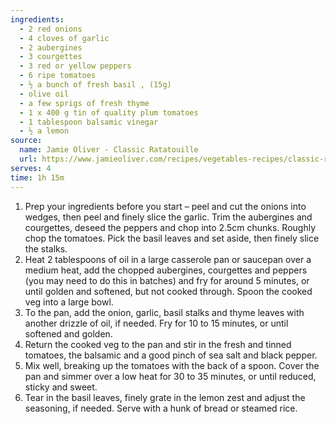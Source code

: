 ```yaml
---
ingredients:
  - 2 red onions
  - 4 cloves of garlic
  - 2 aubergines
  - 3 courgettes
  - 3 red or yellow peppers
  - 6 ripe tomatoes
  - ½ a bunch of fresh basil , (15g)
  - olive oil
  - a few sprigs of fresh thyme
  - 1 x 400 g tin of quality plum tomatoes
  - 1 tablespoon balsamic vinegar
  - ½ a lemon
source:
  name: Jamie Oliver - Classic Ratatouille
  url: https://www.jamieoliver.com/recipes/vegetables-recipes/classic-ratatouille/
serves: 4
time: 1h 15m
---
```


1. Prep your ingredients before you start – peel and cut the onions into wedges, then peel and finely slice the garlic. Trim the aubergines and courgettes, deseed the peppers and chop into 2.5cm chunks. Roughly chop the tomatoes. Pick the basil leaves and set aside, then finely slice the stalks.
2. Heat 2 tablespoons of oil in a large casserole pan or saucepan over a medium heat, add the chopped aubergines, courgettes and peppers (you may need to do this in batches) and fry for around 5 minutes, or until golden and softened, but not cooked through. Spoon the cooked veg into a large bowl.
3. To the pan, add the onion, garlic, basil stalks and thyme leaves with another drizzle of oil, if needed. Fry for 10 to 15 minutes, or until softened and golden.
4. Return the cooked veg to the pan and stir in the fresh and tinned tomatoes, the balsamic and a good pinch of sea salt and black pepper.
5. Mix well, breaking up the tomatoes with the back of a spoon. Cover the pan and simmer over a low heat for 30 to 35 minutes, or until reduced, sticky and sweet.
6. Tear in the basil leaves, finely grate in the lemon zest and adjust the seasoning, if needed. Serve with a hunk of bread or steamed rice.

